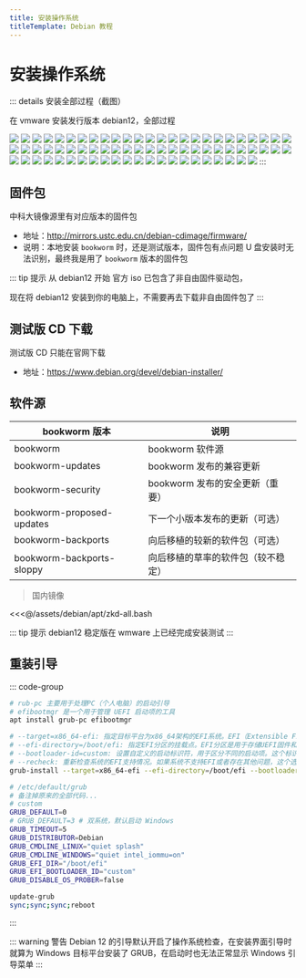 ```yaml
---
title: 安装操作系统
titleTemplate: Debian 教程
---
```


# 安装操作系统

::: details 安装全部过程（截图）

在 vmware 安装发行版本 debian12，全部过程

![](/assets/debian/install_os/01.png)
![](/assets/debian/install_os/02.png)
![](/assets/debian/install_os/03.jpg)
![](/assets/debian/install_os/04.jpg)
![](/assets/debian/install_os/05.jpg)
![](/assets/debian/install_os/06.jpg)
![](/assets/debian/install_os/07.jpg)
![](/assets/debian/install_os/08.jpg)
![](/assets/debian/install_os/09.jpg)
![](/assets/debian/install_os/10.jpg)
![](/assets/debian/install_os/11.jpg)
![](/assets/debian/install_os/12.jpg)
![](/assets/debian/install_os/13.jpg)
![](/assets/debian/install_os/13-1.jpg)
![](/assets/debian/install_os/14.jpg)
![](/assets/debian/install_os/15.jpg)
![](/assets/debian/install_os/16.jpg)
![](/assets/debian/install_os/16-1.jpg)
![](/assets/debian/install_os/17.jpg)
![](/assets/debian/install_os/18.jpg)
![](/assets/debian/install_os/19.jpg)
![](/assets/debian/install_os/20.jpg)
![](/assets/debian/install_os/21.jpg)
![](/assets/debian/install_os/22.jpg)
![](/assets/debian/install_os/23.jpg)
![](/assets/debian/install_os/23-1.jpg)
![](/assets/debian/install_os/23-2.jpg)
![](/assets/debian/install_os/23-3.jpg)
![](/assets/debian/install_os/23-4.jpg)
![](/assets/debian/install_os/23-5.jpg)
![](/assets/debian/install_os/23-6.jpg)
![](/assets/debian/install_os/24.jpg)
![](/assets/debian/install_os/24-1.jpg)
![](/assets/debian/install_os/24-2.jpg)
![](/assets/debian/install_os/24-3.jpg)
![](/assets/debian/install_os/24-4.jpg)
![](/assets/debian/install_os/25.jpg)
![](/assets/debian/install_os/26.jpg)
![](/assets/debian/install_os/26-1.jpg)
![](/assets/debian/install_os/26-2.jpg)
![](/assets/debian/install_os/26-3.jpg)
![](/assets/debian/install_os/26-4.jpg)
![](/assets/debian/install_os/26-5.jpg)
![](/assets/debian/install_os/26-6.jpg)
![](/assets/debian/install_os/26-7-1.jpg)
![](/assets/debian/install_os/26-7-2.jpg)
![](/assets/debian/install_os/26-8.jpg)
![](/assets/debian/install_os/27.jpg)
![](/assets/debian/install_os/28.jpg)
![](/assets/debian/install_os/29.jpg)
![](/assets/debian/install_os/30.jpg)
![](/assets/debian/install_os/30-1.jpg)
![](/assets/debian/install_os/30-2.jpg)
![](/assets/debian/install_os/30-3.jpg)
![](/assets/debian/install_os/30-4.jpg)
![](/assets/debian/install_os/30-5.jpg)
![](/assets/debian/install_os/30-6.jpg)
![](/assets/debian/install_os/30-7.jpg)
![](/assets/debian/install_os/30-8.jpg)
![](/assets/debian/install_os/31.jpg)
![](/assets/debian/install_os/32.jpg)
![](/assets/debian/install_os/33.jpg)
![](/assets/debian/install_os/34.jpg)
![](/assets/debian/install_os/35.jpg)
![](/assets/debian/install_os/36.jpg)
![](/assets/debian/install_os/37.jpg)
![](/assets/debian/install_os/38.jpg)
![](/assets/debian/install_os/39.jpg)
![](/assets/debian/install_os/40.jpg)
![](/assets/debian/install_os/41.jpg)
![](/assets/debian/install_os/42.jpg)
![](/assets/debian/install_os/43.jpg)
:::

## 固件包

中科大镜像源里有对应版本的固件包

- 地址：http://mirrors.ustc.edu.cn/debian-cdimage/firmware/
- 说明：本地安装 `bookworm` 时，还是测试版本，固件包有点问题 U 盘安装时无法识别，最终我是用了 `bookworm` 版本的固件包

::: tip 提示
从 debian12 开始 官方 iso 已包含了非自由固件驱动包，

现在将 debian12 安装到你的电脑上，不需要再去下载非自由固件包了
:::

## 测试版 CD 下载

测试版 CD 只能在官网下载

- 地址：https://www.debian.org/devel/debian-installer/

## 软件源

| bookworm 版本             | 说明                               |
| ------------------------- | ---------------------------------- |
| bookworm                  | bookworm 软件源                    |
| bookworm-updates          | bookworm 发布的兼容更新            |
| bookworm-security         | bookworm 发布的安全更新（重要）    |
| bookworm-proposed-updates | 下一个小版本发布的更新（可选）     |
| bookworm-backports        | 向后移植的较新的软件包（可选）     |
| bookworm-backports-sloppy | 向后移植的草率的软件包（较不稳定） |

> 国内镜像

<<<@/assets/debian/apt/zkd-all.bash

::: tip 提示
debian12 稳定版在 wmware 上已经完成安装测试
:::

## 重装引导

::: code-group

```bash [安装必要软件包]
# rub-pc 主要用于处理PC（个人电脑）的启动引导
# efibootmgr 是一个用于管理 UEFI 启动项的工具
apt install grub-pc efibootmgr
```

```bash [安装GRUB引导]
# --target=x86_64-efi: 指定目标平台为x86_64架构的EFI系统。EFI（Extensible Firmware Interface）是一种用于在计算机启动时加载操作系统的标准接口。
# --efi-directory=/boot/efi: 指定EFI分区的挂载点。EFI分区是用于存储UEFI固件和启动加载程序的分区。
# --bootloader-id=custom: 设置自定义的启动标识符，用于区分不同的启动项。这个标识符将在GRUB菜单中显示，以便用户选择要启动的操作系统。
# --recheck: 重新检查系统的EFI支持情况。如果系统不支持EFI或者存在其他问题，这个选项可以帮助你解决问题。
grub-install --target=x86_64-efi --efi-directory=/boot/efi --bootloader-id=custom --recheck
```

```bash [GRUB引导加载程序配置文件]
# /etc/default/grub
# 备注掉原来的全部代码...
# custom
GRUB_DEFAULT=0
# GRUB_DEFAULT=3 # 双系统，默认启动 Windows
GRUB_TIMEOUT=5
GRUB_DISTRIBUTOR=Debian
GRUB_CMDLINE_LINUX="quiet splash"
GRUB_CMDLINE_WINDOWS="quiet intel_iommu=on"
GRUB_EFI_DIR="/boot/efi"
GRUB_EFI_BOOTLOADER_ID="custom"
GRUB_DISABLE_OS_PROBER=false
```

```bash [更新引导]
update-grub
sync;sync;sync;reboot
```

:::

::: warning 警告
Debian 12 的引导默认开启了操作系统检查，在安装界面引导时就算为 Windows 目标平台安装了 GRUB，在启动时也无法正常显示 Windows 引导菜单
:::
